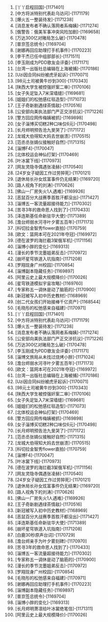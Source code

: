 
1. [丫丫启程回国]-[1171401]
1. [中方将派特别代表赴乌访问]-[1171179]
1. [爆火五一整装待发]-[1171238]
1. [消息发布者不确认落网者系梅姨]-[1171274]
1. [俄警告：俄美军事冲突风险加剧]-[1169658]
1. [万达300亿对赌局怎么破]-[1170478]
1. [普京签总统令]-[1169704]
1. [谢娜再回应助理打手机事件]-[1170223]
1. [李干杰已任中组部部长]-[1171511]
1. [李玉刚成为PDD歌友会评委]-[1171171]
1. [台湾一出版社总编辑在上海被捕]-[1170186]
1. [Uzi因合同纠纷被虎牙起诉]-[1170071]
1. [98元土司被黄牛炒到300]-[1170343]
1. [陕西大学生被控强奸案二审]-[1170106]
1. [女子失足坠入7米深墙缝]-[1169681]
1. [姐姐们的松弛感红毯造型]-[1171073]
1. [王子奇新剧遇绿茶情敌]-[1170516]
1. [公安部向美执法部门严正交涉抗议]-[1171226]
1. [警方回应网传梅姨被抓]-[1169898]
1. [女子淄博买切糕2种口味仅6元]-[1170498]
1. [长月烬明预告沧九旻哭了]-[1171172]
1. [龙城大伯得知大妈去世崩溃]-[1170515]
1. [范丞丞张婧仪接触好自然]-[1171315]
1. [淄博F4]-[1170047]
1. [北体校运会神仙打架]-[1170469]
1. [叶冰裳下线]-[1170973]
1. [网友灵隐寺偶遇张凌赫]-[1170540]
1. [24岁女子疑因工作过劳猝死]-[1170121]
1. [退休局长孙女炫富事件仍无结果]-[1169720]
1. [路人视角下的刘涛]-[1170626]
1. [佛山一厂房失火1人遇难]-[1169926]
1. [恶鼠百分大战赛季首胜汗都没出]-[1171427]
1. [淄博五一客流量超接待能力]-[1170302]
1. [苦寻3年的救命恩人找到了]-[1170433]
1. [泽连斯基任命新驻华大使]-[1171389]
1. [澹台烬弱水河寻叶夕雾五百年]-[1171173]
1. [科切拉金智秀flower直拍]-[1170759]
1. [欧文：篮网本可在2021年夺冠]-[1169972]
1. [德在波罗的海拦截3架俄军机]-[1171156]
1. [淄博小胖的变化]-[1169313]
1. [漫长的季节沈墨姐弟反击]-[1170972]
1. [崩坏星穹铁道入坑指南]-[1171208]
1. [罗翔现身广州校园]-[1170854]
1. [淄博副本隐藏任务]-[1169897]
1. [阿里云史上最大规模降价]-[1170026]
1. [星穹铁道模拟宇宙攻略]-[1169760]
1. [专家称五一调休是动了脑筋的]-[1170900]
1. [新冠被写入初中历史教材]-[1168969]
1. [创二代女孩们开始接棒千亿资产]-[1168544]
1. [毛晓彤的松弛感来自福建]-[1170971]
1. [丫丫启程回国]-[1171401]
1. [中方将派特别代表赴乌访问]-[1171179]
1. [爆火五一整装待发]-[1171238]
1. [消息发布者不确认落网者系梅姨]-[1171274]
1. [公安部向美执法部门严正交涉抗议]-[1171226]
1. [万达300亿对赌局怎么破]-[1170478]
1. [李玉刚成为PDD歌友会评委]-[1171171]
1. [淄博文旅局从未找过烧烤小胖]-[1171024]
1. [澹台烬弱水河寻叶夕雾五百年]-[1171173]
1. [欧文：篮网本可在2021年夺冠]-[1169972]
1. [台湾一出版社总编辑在上海被捕]-[1170186]
1. [Uzi因合同纠纷被虎牙起诉]-[1170071]
1. [98元土司被黄牛炒到300]-[1170343]
1. [陕西大学生被控强奸案二审]-[1170106]
1. [女子失足坠入7米深墙缝]-[1169681]
1. [姐姐们的松弛感红毯造型]-[1171073]
1. [北体校运会神仙打架]-[1170469]
1. [警方回应网传梅姨被抓]-[1169898]
1. [女子淄博买切糕2种口味仅6元]-[1170498]
1. [长月烬明预告沧九旻哭了]-[1171172]
1. [范丞丞张婧仪接触好自然]-[1171315]
1. [龙城大伯得知大妈去世崩溃]-[1170515]
1. [科切拉金智秀flower直拍]-[1170759]
1. [淄博F4]-[1170047]
1. [叶冰裳下线]-[1170973]
1. [德在波罗的海拦截3架俄军机]-[1171156]
1. [网友灵隐寺偶遇张凌赫]-[1170540]
1. [24岁女子疑因工作过劳猝死]-[1170121]
1. [退休局长孙女炫富事件仍无结果]-[1169720]
1. [路人视角下的刘涛]-[1170626]
1. [佛山一厂房失火1人遇难]-[1169926]
1. [王子奇新剧遇绿茶情敌]-[1170516]
1. [新冠被写入初中历史教材]-[1168969]
1. [恶鼠百分大战赛季首胜汗都没出]-[1171427]
1. [泽连斯基任命新驻华大使]-[1171389]
1. [崩坏星穹铁道入坑指南]-[1171208]
1. [白鹿30秒原声台词]-[1170729]
1. [澹台烬亲手为叶夕雾刻碑]-[1170970]
1. [苦寻3年的救命恩人找到了]-[1170433]
1. [淄博五一客流量超接待能力]-[1170302]
1. [专家称五一调休是动了脑筋的]-[1170900]
1. [漫长的季节沈墨姐弟反击]-[1170972]
1. [罗翔现身广州校园]-[1170854]
1. [毛晓彤的松弛感来自福建]-[1170971]
1. [谢娜再回应助理打手机事件]-[1170223]
1. [淄博副本隐藏任务]-[1169897]
1. [普京签总统令]-[1169704]
1. [淄博小胖的变化]-[1169313]
1. [长月烬明萧凛给叶冰裳绝笔信]-[1171311]
1. [阿里云史上最大规模降价]-[1170026]